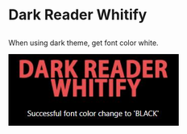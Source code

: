 # Dark Reader Whitify

##

When using dark theme, get font color white.

![](https://github.com/Yangeok/dark-reader-whitify/blob/master/docs/running_title.JPG)
